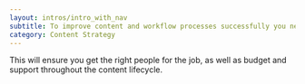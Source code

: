 ```yaml
---
layout: intros/intro_with_nav
subtitle: To improve content and workflow processes successfully you need buy-in from the top level in your organisation. 
category: Content Strategy
---
```


This will ensure you get the right people for the job, as well as budget and support throughout the content lifecycle.
